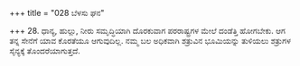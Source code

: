 +++
title = "028 ಬೆಳಸು ಘನ"

+++
28. ಧಾನ್ಯ, ಹುಲ್ಲು, ನೀರು ಸಮೃದ್ಧಿಯಾಗಿ ದೊರಕುವಾಗ ಪರರಾಷ್ಟ್ರಗಳ ಮೇಲೆ ದಂಡೆತ್ತಿ ಹೋಗಬೇಕು. ಆಗ ತನ್ನ ಸೇನೆಗೆ ಯಾವ ಕೊರತೆಯೂ ಆಗುವುದಿಲ್ಲ. ನಮ್ಮ ಬಲ ಅಧಿಕವಾಗಿ ಶತ್ರುವಿನ ಭೂಮಿಯನ್ನು ತುಳಿಯಲು ಶತ್ರುಗಳ ಸೈನ್ಯಕ್ಕೆ ತೊಂದರೆಯಾಗುತ್ತದೆ.